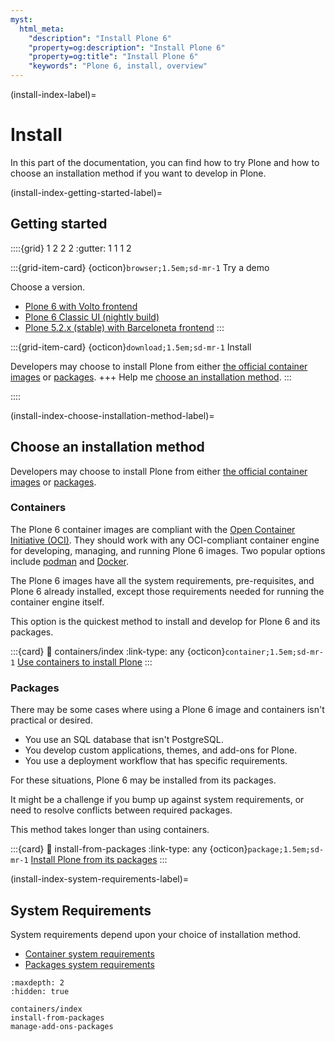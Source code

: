 ```yaml
---
myst:
  html_meta:
    "description": "Install Plone 6"
    "property=og:description": "Install Plone 6"
    "property=og:title": "Install Plone 6"
    "keywords": "Plone 6, install, overview"
---
```


(install-index-label)=

# Install

In this part of the documentation, you can find how to try Plone and how to choose an installation method if you want to develop in Plone.


(install-index-getting-started-label)=

## Getting started

::::{grid} 1 2 2 2
:gutter: 1 1 1 2

:::{grid-item-card} {octicon}`browser;1.5em;sd-mr-1` Try a demo

Choose a version.

-   [Plone 6 with Volto frontend](https://demo.plone.org/)
-   [Plone 6 Classic UI (nightly build)](https://classic.demo.plone.org/login?came_from=/en)
-   [Plone 5.2.x (stable) with Barceloneta frontend](https://52.demo.plone.org/en/)
:::

:::{grid-item-card} {octicon}`download;1.5em;sd-mr-1` Install

Developers may choose to install Plone from either [the official container images](containers/index) or [packages](install-from-packages).
+++
Help me [choose an installation method](install-index-choose-installation-method-label).
:::

::::


(install-index-choose-installation-method-label)=

## Choose an installation method

Developers may choose to install Plone from either [the official container images](containers/index) or [packages](install-from-packages).


### Containers

The Plone 6 container images are compliant with the [Open Container Initiative (OCI)](https://opencontainers.org/).
They should work with any OCI-compliant container engine for developing, managing, and running Plone 6 images.
Two popular options include [podman](https://podman.io/) and [Docker](https://www.docker.com/products/docker-desktop/).

The Plone 6 images have all the system requirements, pre-requisites, and Plone 6 already installed, except those requirements needed for running the container engine itself.

This option is the quickest method to install and develop for Plone 6 and its packages.

:::{card}
:link: containers/index
:link-type: any
{octicon}`container;1.5em;sd-mr-1` [Use containers to install Plone](containers/index)
:::


### Packages

There may be some cases where using a Plone 6 image and containers isn't practical or desired.

-   You use an SQL database that isn't PostgreSQL.
-   You develop custom applications, themes, and add-ons for Plone.
-   You use a deployment workflow that has specific requirements.

For these situations, Plone 6 may be installed from its packages.

It might be a challenge if you bump up against system requirements, or need to resolve conflicts between required packages.

This method takes longer than using containers.

:::{card}
:link: install-from-packages
:link-type: any
{octicon}`package;1.5em;sd-mr-1` [Install Plone from its packages](install-from-packages)
:::


(install-index-system-requirements-label)=

## System Requirements

System requirements depend upon your choice of installation method.

-   [Container system requirements](install-containers-index-system-requirements-label)
-   [Packages system requirements](install-packages-system-requirements-label)


```{toctree}
:maxdepth: 2
:hidden: true

containers/index
install-from-packages
manage-add-ons-packages
```
